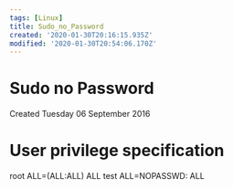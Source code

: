 ```yaml
---
tags: [Linux]
title: Sudo_no_Password
created: '2020-01-30T20:16:15.935Z'
modified: '2020-01-30T20:54:06.170Z'
---
```


# Sudo no Password
Created Tuesday 06 September 2016

# User privilege specification
root    ALL=(ALL:ALL) ALL
test    ALL=NOPASSWD: ALL

